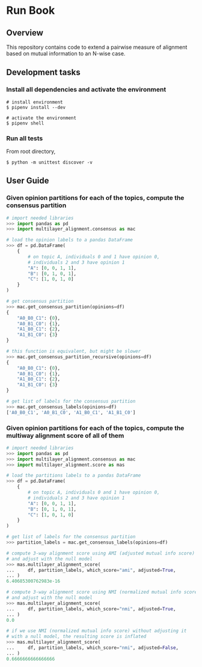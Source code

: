 # Run Book

## Overview

This repository contains code to extend a pairwise measure of alignment
based on mutual information to an N-wise case.

## Development tasks

### Install all dependencies and activate the environment

```shell
# install environment
$ pipenv install --dev

# activate the environment
$ pipenv shell
```

### Run all tests

From root directory,

```shell
$ python -m unittest discover -v
```

## User Guide

### Given opinion partitions for each of the topics, compute the consensus partition

```python
# import needed libraries
>>> import pandas as pd
>>> import multilayer_alignment.consensus as mac

# load the opinion labels to a pandas DataFrame
>>> df = pd.DataFrame(
    {
        # on topic A, individuals 0 and 1 have opinion 0,
        # individuals 2 and 3 have opinion 1
        "A": [0, 0, 1, 1],
        "B": [0, 1, 0, 1],
        "C": [1, 0, 1, 0]
    }
)

# get consensus partition
>>> mac.get_consensus_partition(opinions=df)
{
    "A0_B0_C1": {0},
    "A0_B1_C0": {1},
    "A1_B0_C1": {2},
    "A1_B1_C0": {3}
}

# this function is equivalent, but might be slower
>>> mac.get_consensus_partition_recursive(opinions=df)
{
    "A0_B0_C1": {0},
    "A0_B1_C0": {1},
    "A1_B0_C1": {2},
    "A1_B1_C0": {3}
}

# get list of labels for the consensus partition
>>> mac.get_consensus_labels(opinions=df)
['A0_B0_C1', 'A0_B1_C0', 'A1_B0_C1', 'A1_B1_C0']
```

### Given opinion partitions for each of the topics, compute the multiway alignment score of all of them

```python
# import needed libraries
>>> import pandas as pd
>>> import multilayer_alignment.consensus as mac
>>> import multilayer_alignment.score as mas

# load the partitions labels to a pandas DataFrame
>>> df = pd.DataFrame(
    {
        # on topic A, individuals 0 and 1 have opinion 0,
        # individuals 2 and 3 have opinion 1
        "A": [0, 0, 1, 1],
        "B": [0, 1, 0, 1],
        "C": [1, 0, 1, 0]
    }
)

# get list of labels for the consensus partition
>>> partition_labels = mac.get_consensus_labels(opinions=df)

# compute 3-way alignment score using AMI (adjusted mutual info score)
# and adjust with the null model
>>> mas.multilayer_alignment_score(
...     df, partition_labels, which_score="ami", adjusted=True,
... )
6.40685300762983e-16

# compute 3-way alignment score using NMI (normalized mutual info score)
# and adjust with the null model
>>> mas.multilayer_alignment_score(
...     df, partition_labels, which_score="nmi", adjusted=True,
... )
0.0

# if we use NMI (normalized mutual info score) without adjusting it
# with a null model, the resulting score is inflated
>>> mas.multilayer_alignment_score(
...     df, partition_labels, which_score="nmi", adjusted=False,
... )
0.6666666666666666
```
